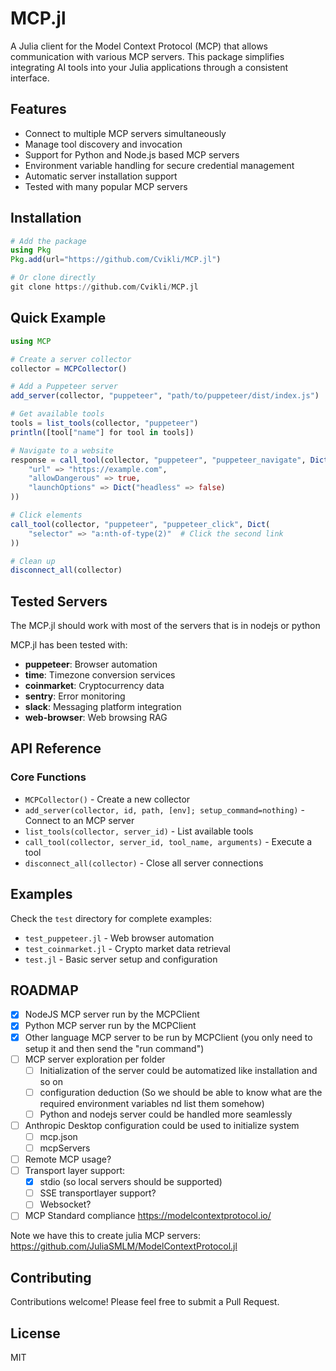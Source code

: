 # MCP.jl

A Julia client for the Model Context Protocol (MCP) that allows communication with various MCP servers. This package simplifies integrating AI tools into your Julia applications through a consistent interface.

## Features

- Connect to multiple MCP servers simultaneously
- Manage tool discovery and invocation
- Support for Python and Node.js based MCP servers
- Environment variable handling for secure credential management
- Automatic server installation support
- Tested with many popular MCP servers

## Installation

```julia
# Add the package
using Pkg
Pkg.add(url="https://github.com/Cvikli/MCP.jl")

# Or clone directly
git clone https://github.com/Cvikli/MCP.jl
```

## Quick Example

```julia
using MCP

# Create a server collector
collector = MCPCollector()

# Add a Puppeteer server
add_server(collector, "puppeteer", "path/to/puppeteer/dist/index.js")

# Get available tools
tools = list_tools(collector, "puppeteer")
println([tool["name"] for tool in tools])

# Navigate to a website
response = call_tool(collector, "puppeteer", "puppeteer_navigate", Dict(
    "url" => "https://example.com",
    "allowDangerous" => true,
    "launchOptions" => Dict("headless" => false)
))

# Click elements
call_tool(collector, "puppeteer", "puppeteer_click", Dict(
    "selector" => "a:nth-of-type(2)"  # Click the second link
))

# Clean up
disconnect_all(collector)
```

## Tested Servers

The MCP.jl should work with most of the servers that is in nodejs or python

MCP.jl has been tested with:

- **puppeteer**: Browser automation
- **time**: Timezone conversion services
- **coinmarket**: Cryptocurrency data
- **sentry**: Error monitoring
- **slack**: Messaging platform integration
- **web-browser**: Web browsing RAG

## API Reference

### Core Functions

- `MCPCollector()` - Create a new collector
- `add_server(collector, id, path, [env]; setup_command=nothing)` - Connect to an MCP server
- `list_tools(collector, server_id)` - List available tools
- `call_tool(collector, server_id, tool_name, arguments)` - Execute a tool
- `disconnect_all(collector)` - Close all server connections

## Examples

Check the `test` directory for complete examples:

- `test_puppeteer.jl` - Web browser automation
- `test_coinmarket.jl` - Crypto market data retrieval
- `test.jl` - Basic server setup and configuration

## ROADMAP

- [x] NodeJS MCP server run by the MCPClient
- [x] Python MCP server run by the MCPClient
- [x] Other language MCP server to be run by MCPClient (you only need to setup it and then send the "run command")
- [ ] MCP server exploration per folder
  - [ ] Initialization of the server could be automatized like installation and so on
  - [ ] configuration deduction (So we should be able to know what are the required environment variables nd list them somehow)
  - [ ] Python and nodejs server could be handled more seamlessly
- [ ] Anthropic Desktop configuration could be used to initialize system
  - [ ] mcp.json
  - [ ] mcpServers
- [ ] Remote MCP usage?
- [ ] Transport layer support:
  - [x] stdio (so local servers should be supported)
  - [ ] SSE transportlayer support?
  - [ ] Websocket?
- [ ] MCP Standard compliance https://modelcontextprotocol.io/

Note we have this to create julia MCP servers: https://github.com/JuliaSMLM/ModelContextProtocol.jl

## Contributing

Contributions welcome! Please feel free to submit a Pull Request.

## License

MIT
